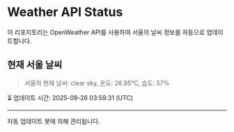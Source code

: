 
# Weather API Status

이 리포지토리는 OpenWeather API를 사용하여 서울의 날씨 정보를 자동으로 업데이트합니다.

## 현재 서울 날씨
> 서울의 현재 날씨: clear sky, 온도: 26.95°C, 습도: 57%

⏳ 업데이트 시간: 2025-09-26 03:59:31 (UTC)

---
자동 업데이트 봇에 의해 관리됩니다.
